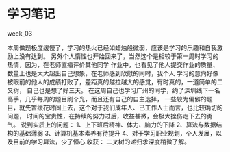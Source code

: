 # 学习笔记

week_03

本周做题极度缓慢了，学习的热火已经如蜡烛般微弱，应该是学习的乐趣和自我激励上没有达到。
另外个人惰性也开始回来了，当然这个是相较于第一周时学习的热情，因为，在老师直播评价其他同学
作业中，也看见了他人提交作业的质量、数量上也是大大超出自己想象，在老师感到欣慰的同时，我个人
学习的意向好像被眼前的他人的成绩打败了，差距真的越拉越大的感觉，有时真的，一道简单的二叉树，
自己也是想了好三天。
在这周自己也学习广州的同学，约了深圳线下一名高手，几乎每周的题目刷个光，而且还有自己的自主选择，
一些较为偏僻的题目，就先暂缓花时间上去，这个对于我们成年人、已工作人士而言，也比较确切的问题，
时间的宝贵性，在持续的努力过后，收益甚微，会极大挫伤走下去的勇气。
说到实质上的问题：
1、上下班后精神、体力、脑力的下降
2、算法与数据结构的基础薄弱
3、计算机基本素养有待提升
4、对于学习职业规划，个人发展，以及目前的学习算法，少了恒心
收获：
二叉树的递归求深度稍微了解。